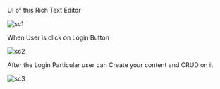 UI of this Rich Text Editor

![sc1](https://github.com/rohitsingh7879/richText-editor/assets/113981097/08a7df34-c952-4632-bf54-874bf1b3690e)

When User is click on Login Button 

![sc2](https://github.com/rohitsingh7879/richText-editor/assets/113981097/b380e2ca-21a5-4ba8-a140-c71586d9b38e)

After the Login Particular user can Create your content and CRUD on it

![sc3](https://github.com/rohitsingh7879/richText-editor/assets/113981097/8cf45208-44b5-4e29-8679-057975bcb689)
